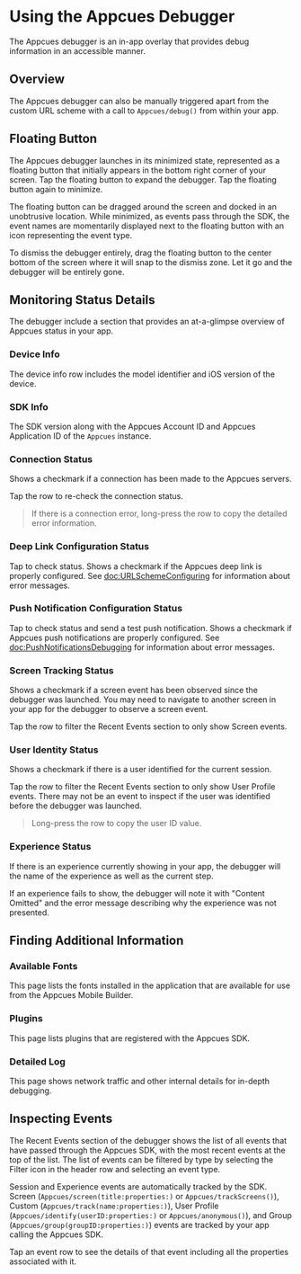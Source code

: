 # Using the Appcues Debugger

The Appcues debugger is an in-app overlay that provides debug information in an accessible manner.

## Overview

The Appcues debugger can also be manually triggered apart from the custom URL scheme with a call to ``Appcues/debug()`` from within your app.

## Floating Button

The Appcues debugger launches in its minimized state, represented as a floating button that initially appears in the bottom right corner of your screen. Tap the floating button to expand the debugger. Tap the floating button again to minimize.

The floating button can be dragged around the screen and docked in an unobtrusive location. While minimized, as events pass through the SDK, the event names are momentarily displayed next to the floating button with an icon representing the event type.

To dismiss the debugger entirely, drag the floating button to the center bottom of the screen where it will snap to the dismiss zone. Let it go and the debugger will be entirely gone.

## Monitoring Status Details

The debugger include a section that provides an at-a-glimpse overview of Appcues status in your app.

### Device Info

The device info row includes the model identifier and iOS version of the device. 

### SDK Info

The SDK version along with the Appcues Account ID and Appcues Application ID of the ``Appcues`` instance.

### Connection Status

Shows a checkmark if a connection has been made to the Appcues servers.

Tap the row to re-check the connection status.

> If there is a connection error, long-press the row to copy the detailed error information.

### Deep Link Configuration Status

Tap to check status. Shows a checkmark if the Appcues deep link is properly configured. See <doc:URLSchemeConfiguring> for information about error messages.

### Push Notification Configuration Status

Tap to check status and send a test push notification. Shows a checkmark if Appcues push notifications are properly configured. See <doc:PushNotificationsDebugging> for information about error messages.

### Screen Tracking Status

Shows a checkmark if a screen event has been observed since the debugger was launched. You may need to navigate to another screen in your app for the debugger to observe a screen event.

Tap the row to filter the Recent Events section to only show Screen events.

### User Identity Status

Shows a checkmark if there is a user identified for the current session.

Tap the row to filter the Recent Events section to only show User Profile events. There may not be an event to inspect if the user was identified before the debugger was launched.

> Long-press the row to copy the user ID value.

### Experience Status

If there is an experience currently showing in your app, the debugger will the name of the experience as well as the current step.

If an experience fails to show, the debugger will note it with "Content Omitted" and the error message describing why the experience was not presented.

## Finding Additional Information

### Available Fonts

This page lists the fonts installed in the application that are available for use from the Appcues Mobile Builder.

### Plugins

This page lists plugins that are registered with the Appcues SDK.

### Detailed Log

This page shows network traffic and other internal details for in-depth debugging.

## Inspecting Events

The Recent Events section of the debugger shows the list of all events that have passed through the Appcues SDK, with the most recent events at the top of the list. The list of events can be filtered by type by selecting the Filter icon in the header row and selecting an event type.

Session and Experience events are automatically tracked by the SDK. Screen (``Appcues/screen(title:properties:)`` or ``Appcues/trackScreens()``), Custom (``Appcues/track(name:properties:)``), User Profile (``Appcues/identify(userID:properties:)`` or ``Appcues/anonymous()``), and Group (``Appcues/group(groupID:properties:)``) events are tracked by your app calling the Appcues SDK.

Tap an event row to see the details of that event including all the properties associated with it.
